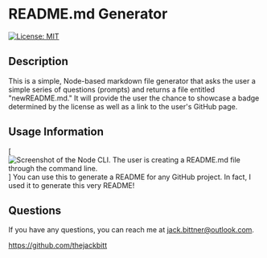 # README.md Generator
[![License: MIT](https://img.shields.io/badge/License-MIT-yellow.svg)](https://opensource.org/licenses/MIT)
## Description
This is a simple, Node-based markdown file generator that asks the user a simple series of questions (prompts) and returns a file entitled "newREADME.md."  It will provide the user the chance to showcase a badge determined by the license as well as a link to the user's GitHub page.    

## Usage Information
[![Screenshot of the Node CLI.  The user is creating a README.md file through the command line.](./Capture.JPG)]
You can use this to generate a README for any GitHub project.  In fact, I used it to generate this very README!
## Questions
If you have any questions, you can reach me at jack.bittner@outlook.com.

<https://github.com/thejackbitt>